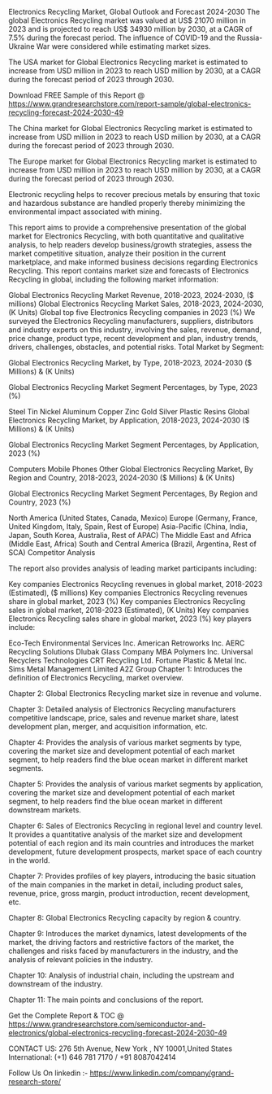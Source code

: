 Electronics Recycling Market, Global Outlook and Forecast 2024-2030
The global Electronics Recycling market was valued at US$ 21070 million in 2023 and is projected to reach US$ 34930 million by 2030, at a CAGR of 7.5% during the forecast period. The influence of COVID-19 and the Russia-Ukraine War were considered while estimating market sizes.

The USA market for Global Electronics Recycling market is estimated to increase from USD million in 2023 to reach USD million by 2030, at a CAGR during the forecast period of 2023 through 2030.

Download FREE Sample of this Report @ https://www.grandresearchstore.com/report-sample/global-electronics-recycling-forecast-2024-2030-49

The China market for Global Electronics Recycling market is estimated to increase from USD million in 2023 to reach USD million by 2030, at a CAGR during the forecast period of 2023 through 2030.

The Europe market for Global Electronics Recycling market is estimated to increase from USD million in 2023 to reach USD million by 2030, at a CAGR during the forecast period of 2023 through 2030.

Electronic recycling helps to recover precious metals by ensuring that toxic and hazardous substance are handled properly thereby minimizing the environmental impact associated with mining.

This report aims to provide a comprehensive presentation of the global market for Electronics Recycling, with both quantitative and qualitative analysis, to help readers develop business/growth strategies, assess the market competitive situation, analyze their position in the current marketplace, and make informed business decisions regarding Electronics Recycling. This report contains market size and forecasts of Electronics Recycling in global, including the following market information:

Global Electronics Recycling Market Revenue, 2018-2023, 2024-2030, ($ millions)
Global Electronics Recycling Market Sales, 2018-2023, 2024-2030, (K Units)
Global top five Electronics Recycling companies in 2023 (%)
We surveyed the Electronics Recycling manufacturers, suppliers, distributors and industry experts on this industry, involving the sales, revenue, demand, price change, product type, recent development and plan, industry trends, drivers, challenges, obstacles, and potential risks. Total Market by Segment:

Global Electronics Recycling Market, by Type, 2018-2023, 2024-2030 ($ Millions) & (K Units)

Global Electronics Recycling Market Segment Percentages, by Type, 2023 (%)

Steel
Tin
Nickel
Aluminum
Copper
Zinc
Gold
Silver
Plastic Resins
Global Electronics Recycling Market, by Application, 2018-2023, 2024-2030 ($ Millions) & (K Units)

Global Electronics Recycling Market Segment Percentages, by Application, 2023 (%)

Computers
Mobile Phones
Other
Global Electronics Recycling Market, By Region and Country, 2018-2023, 2024-2030 ($ Millions) & (K Units)

Global Electronics Recycling Market Segment Percentages, By Region and Country, 2023 (%)

North America (United States, Canada, Mexico)
Europe (Germany, France, United Kingdom, Italy, Spain, Rest of Europe)
Asia-Pacific (China, India, Japan, South Korea, Australia, Rest of APAC)
The Middle East and Africa (Middle East, Africa)
South and Central America (Brazil, Argentina, Rest of SCA)
Competitor Analysis

The report also provides analysis of leading market participants including:

Key companies Electronics Recycling revenues in global market, 2018-2023 (Estimated), ($ millions)
Key companies Electronics Recycling revenues share in global market, 2023 (%)
Key companies Electronics Recycling sales in global market, 2018-2023 (Estimated), (K Units)
Key companies Electronics Recycling sales share in global market, 2023 (%)
key players include:

Eco-Tech Environmental Services Inc.
American Retroworks Inc.
AERC Recycling Solutions
Dlubak Glass Company
MBA Polymers Inc.
Universal Recyclers Technologies
CRT Recycling Ltd.
Fortune Plastic & Metal Inc.
Sims Metal Management Limited
A2Z Group
Chapter 1: Introduces the definition of Electronics Recycling, market overview.

Chapter 2: Global Electronics Recycling market size in revenue and volume.

Chapter 3: Detailed analysis of Electronics Recycling manufacturers competitive landscape, price, sales and revenue market share, latest development plan, merger, and acquisition information, etc.

Chapter 4: Provides the analysis of various market segments by type, covering the market size and development potential of each market segment, to help readers find the blue ocean market in different market segments.

Chapter 5: Provides the analysis of various market segments by application, covering the market size and development potential of each market segment, to help readers find the blue ocean market in different downstream markets.

Chapter 6: Sales of Electronics Recycling in regional level and country level. It provides a quantitative analysis of the market size and development potential of each region and its main countries and introduces the market development, future development prospects, market space of each country in the world.

Chapter 7: Provides profiles of key players, introducing the basic situation of the main companies in the market in detail, including product sales, revenue, price, gross margin, product introduction, recent development, etc.

Chapter 8: Global Electronics Recycling capacity by region & country.

Chapter 9: Introduces the market dynamics, latest developments of the market, the driving factors and restrictive factors of the market, the challenges and risks faced by manufacturers in the industry, and the analysis of relevant policies in the industry.

Chapter 10: Analysis of industrial chain, including the upstream and downstream of the industry.

Chapter 11: The main points and conclusions of the report.

Get the Complete Report & TOC @ https://www.grandresearchstore.com/semiconductor-and-electronics/global-electronics-recycling-forecast-2024-2030-49

CONTACT US:
276 5th Avenue, New York , NY 10001,United States
International: (+1) 646 781 7170 / +91 8087042414

Follow Us On linkedin :- https://www.linkedin.com/company/grand-research-store/
